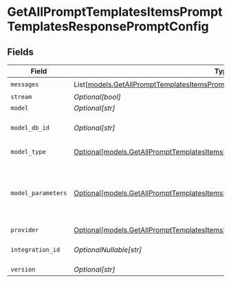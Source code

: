 # GetAllPromptTemplatesItemsPromptTemplatesResponsePromptConfig


## Fields

| Field                                                                                                                                                              | Type                                                                                                                                                               | Required                                                                                                                                                           | Description                                                                                                                                                        |
| ------------------------------------------------------------------------------------------------------------------------------------------------------------------ | ------------------------------------------------------------------------------------------------------------------------------------------------------------------ | ------------------------------------------------------------------------------------------------------------------------------------------------------------------ | ------------------------------------------------------------------------------------------------------------------------------------------------------------------ |
| `messages`                                                                                                                                                         | List[[models.GetAllPromptTemplatesItemsPromptTemplatesResponseMessages](../models/getallprompttemplatesitemsprompttemplatesresponsemessages.md)]                   | :heavy_check_mark:                                                                                                                                                 | N/A                                                                                                                                                                |
| `stream`                                                                                                                                                           | *Optional[bool]*                                                                                                                                                   | :heavy_minus_sign:                                                                                                                                                 | N/A                                                                                                                                                                |
| `model`                                                                                                                                                            | *Optional[str]*                                                                                                                                                    | :heavy_minus_sign:                                                                                                                                                 | N/A                                                                                                                                                                |
| `model_db_id`                                                                                                                                                      | *Optional[str]*                                                                                                                                                    | :heavy_minus_sign:                                                                                                                                                 | The id of the resource                                                                                                                                             |
| `model_type`                                                                                                                                                       | [Optional[models.GetAllPromptTemplatesItemsPromptTemplatesResponseModelType]](../models/getallprompttemplatesitemsprompttemplatesresponsemodeltype.md)             | :heavy_minus_sign:                                                                                                                                                 | The type of the model                                                                                                                                              |
| `model_parameters`                                                                                                                                                 | [Optional[models.GetAllPromptTemplatesItemsPromptTemplatesResponseModelParameters]](../models/getallprompttemplatesitemsprompttemplatesresponsemodelparameters.md) | :heavy_minus_sign:                                                                                                                                                 | Model Parameters: Not all parameters apply to every model                                                                                                          |
| `provider`                                                                                                                                                         | [Optional[models.GetAllPromptTemplatesItemsPromptTemplatesResponseProvider]](../models/getallprompttemplatesitemsprompttemplatesresponseprovider.md)               | :heavy_minus_sign:                                                                                                                                                 | N/A                                                                                                                                                                |
| `integration_id`                                                                                                                                                   | *OptionalNullable[str]*                                                                                                                                            | :heavy_minus_sign:                                                                                                                                                 | The id of the resource                                                                                                                                             |
| `version`                                                                                                                                                          | *Optional[str]*                                                                                                                                                    | :heavy_minus_sign:                                                                                                                                                 | N/A                                                                                                                                                                |